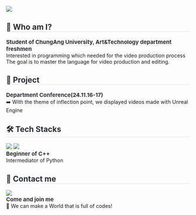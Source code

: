 <div align= "left">
    <div style="text-align: left;"> 
    <img src="https://capsule-render.vercel.app/api?type=waving&color=fff2b3&height=120&text=Welcome%20🐥&animation=&fontColor=1c2931&fontSize=40" />
    </div>
    <div style="text-align: left;"> 
    <h2 style="border-bottom: 1px solid #d8dee4; color: #282d33;"> 🤔 Who am I? </h2>  
    <div style="font-weight: 700; font-size: 15px; text-align: left; color: #282d33;"> Student of ChungAng University, Art&Technology department freshmen </div> Interested in programming which needed for the video production process </div> 
    </div> The goal is to master the language for video production and editing.
    </div>
    <div style="text-align: left;">
    <h2 style="border-bottom: 1px solid #d8dee4; color: #282d33;"> 🏫 Project </h2> 
    <div style="font-weight: 700; font-size: 15px; text-align: left; color: #282d33;"> Department Conference(24.11.16-17) </div> ➡️ With the theme of inflection point, we displayed videos made with Unreal Engine
          </div>
    <div style="text-align: left;">
    <h2 style="border-bottom: 1px solid #d8dee4; color: #282d33;"> 🛠️ Tech Stacks </h2> 
    <div style="margin: ; text-align: left;" "text-align: left;"> <img src="https://img.shields.io/badge/C++-00599C?style=for-the-badge&logo=C%2B%2B&logoColor=white">
          <img src="https://img.shields.io/badge/Python-3776AB?style=for-the-badge&logo=Python&logoColor=white">
          </div>
    <div style="font-weight: 700; font-size: 15px; text-align: left; color: #282d33;"> Beginner of C++ </div> Intermediator of Python </div>
    </div>
    </div>
    <div style="text-align: left;">
    <h2 style="border-bottom: 1px solid #d8dee4; color: #282d33;"> 📧 Contact me </h2>
    <div style="text-align: left;"> <a href=mailto:https://mail.google.com/mail/u/0/#inbox> <img src="https://img.shields.io/badge/Gmail-EA4335?style=for-the-badge&logo=Gmail&logoColor=white&link=mailto:https://mail.google.com/mail/u/0/#inbox"> </a>
          </div>  
    <div style="font-weight: 700; font-size: 15px; text-align: left; color: #282d33;"> Come and join me </div> 💐 We can make a World that is full of codes! </div>
    </div>
    <div style="text-align: left;">  </div> 
    </div>
    
